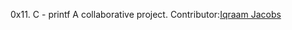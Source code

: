 0x11. C - printf
A collaborative project.
Contributor:[Iqraam Jacobs](https://github.com/IqraamJacobs)
